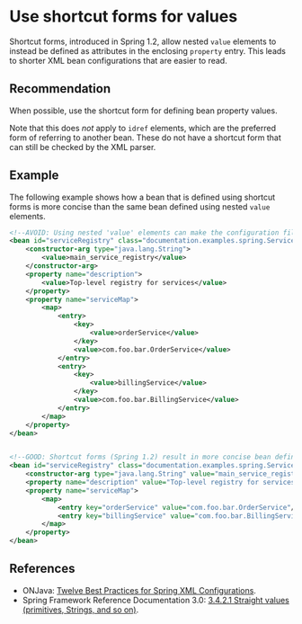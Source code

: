 # Use shortcut forms for values
Shortcut forms, introduced in Spring 1.2, allow nested `value` elements to instead be defined as attributes in the enclosing `property` entry. This leads to shorter XML bean configurations that are easier to read.


## Recommendation
When possible, use the shortcut form for defining bean property values.

Note that this does *not* apply to `idref` elements, which are the preferred form of referring to another bean. These do not have a shortcut form that can still be checked by the XML parser.


## Example
The following example shows how a bean that is defined using shortcut forms is more concise than the same bean defined using nested `value` elements.


```xml
<!--AVOID: Using nested 'value' elements can make the configuration file difficult to read-->
<bean id="serviceRegistry" class="documentation.examples.spring.ServiceRegistry">
	<constructor-arg type="java.lang.String">
		<value>main_service_registry</value>
	</constructor-arg>
	<property name="description">
		<value>Top-level registry for services</value>
	</property>
	<property name="serviceMap">
		<map>
			<entry>
				<key>
					<value>orderService</value>
				</key>
				<value>com.foo.bar.OrderService</value>
			</entry>
			<entry>
				<key>
					<value>billingService</value>
				</key>
				<value>com.foo.bar.BillingService</value>
			</entry>
		</map>
	</property>
</bean>


<!--GOOD: Shortcut forms (Spring 1.2) result in more concise bean definitions-->
<bean id="serviceRegistry" class="documentation.examples.spring.ServiceRegistry">
	<constructor-arg type="java.lang.String" value="main_service_registry"/>
	<property name="description" value="Top-level registry for services"/>
	<property name="serviceMap">
		<map>
			<entry key="orderService" value="com.foo.bar.OrderService"/>
			<entry key="billingService" value="com.foo.bar.BillingService"/>
		</map>
	</property>
</bean>

```

## References
* ONJava: [Twelve Best Practices for Spring XML Configurations](http://www.onjava.com/pub/a/onjava/2006/01/25/spring-xml-configuration-best-practices.html?page=1).
* Spring Framework Reference Documentation 3.0: [3.4.2.1 Straight values (primitives, Strings, and so on)](http://static.springsource.org/spring/docs/3.0.x/spring-framework-reference/html/beans.html#beans-value-element).
